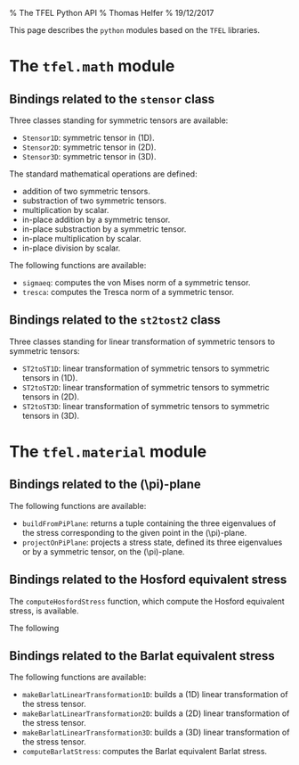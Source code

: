 % The TFEL Python API
% Thomas Helfer
% 19/12/2017

This page describes the `python` modules based on the `TFEL`
libraries.

# The `tfel.math` module

## Bindings related to the `stensor` class

Three classes standing for symmetric tensors are available:

- `Stensor1D`: symmetric tensor in \(1D\).
- `Stensor2D`: symmetric tensor in \(2D\).
- `Stensor3D`: symmetric tensor in \(3D\).

The standard mathematical operations are defined:

- addition of two symmetric tensors.
- substraction of two symmetric tensors.
- multiplication by scalar.
- in-place addition by a symmetric tensor.
- in-place substraction by a symmetric tensor.
- in-place multiplication by scalar.
- in-place division by scalar.

The following functions are available:

- `sigmaeq`: computes the von Mises norm of a symmetric tensor.
- `tresca`: computes the Tresca norm of a symmetric tensor.

## Bindings related to the `st2tost2` class

Three classes standing for linear transformation of symmetric tensors
to symmetric tensors:

- `ST2toST1D`: linear transformation of symmetric tensors to symmetric
tensors in \(1D\).
- `ST2toST2D`: linear transformation of symmetric tensors to symmetric
tensors in \(2D\).
- `ST2toST3D`: linear transformation of symmetric tensors to symmetric
tensors in \(3D\).

# The `tfel.material` module

## Bindings related to the \(\pi\)-plane

The following functions are available:

- `buildFromPiPlane`: returns a tuple containing the three eigenvalues
  of the stress corresponding to the given point in the \(\pi\)-plane.
- `projectOnPiPlane`: projects a stress state, defined its three
  eigenvalues or by a symmetric tensor, on the \(\pi\)-plane.

## Bindings related to the Hosford equivalent stress

The `computeHosfordStress` function, which compute the Hosford
equivalent stress, is available.

The following 

## Bindings related to the Barlat equivalent stress

The following functions are available:

- `makeBarlatLinearTransformation1D`: builds a \(1D\) linear
  transformation of the stress tensor.
- `makeBarlatLinearTransformation2D`: builds a \(2D\) linear
  transformation of the stress tensor.
- `makeBarlatLinearTransformation3D`: builds a \(3D\) linear
  transformation of the stress tensor.
- `computeBarlatStress`: computes the Barlat equivalent Barlat stress.

<!-- Local IspellDict: english -->
